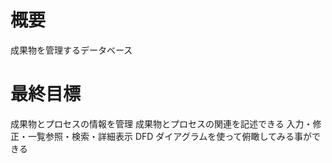 # 概要
成果物を管理するデータベース

# 最終目標
成果物とプロセスの情報を管理
成果物とプロセスの関連を記述できる
入力・修正・一覧参照・検索・詳細表示
DFD ダイアグラムを使って俯瞰してみる事ができる

